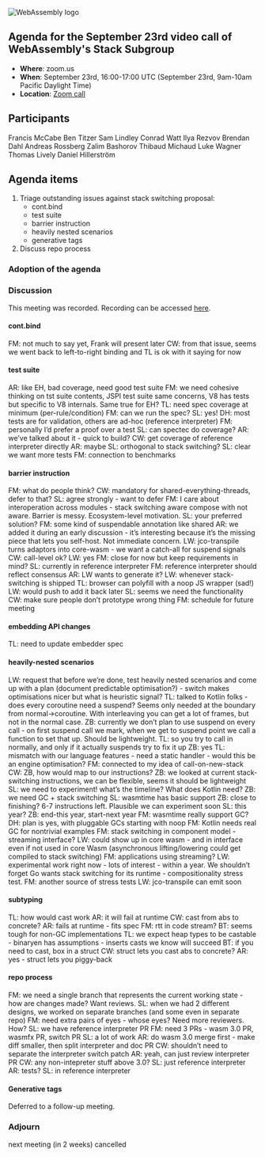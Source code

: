 ![WebAssembly logo](/images/WebAssembly.png)

## Agenda for the September 23rd video call of WebAssembly's Stack Subgroup

- **Where**: zoom.us
- **When**:  September 23rd, 16:00-17:00 UTC (September 23rd, 9am-10am Pacific Daylight Time)
- **Location**: [Zoom call](https://zoom.us/j/91846860726?pwd=NVVNVmpvRVVFQkZTVzZ1dTFEcXgrdz09)

## Participants

Francis McCabe
Ben Titzer
Sam Lindley
Conrad Watt
Ilya Rezvov
Brendan Dahl
Andreas Rossberg
Zalim Bashorov
Thibaud Michaud
Luke Wagner
Thomas Lively
Daniel Hillerström


## Agenda items

1. Triage outstanding issues against stack switching proposal:
   *  cont.bind
   *  test suite
   *  barrier instruction
   *  heavily nested scenarios
   *  generative tags
3. Discuss repo process

### Adoption of the agenda

### Discussion

This meeting was recorded. Recording can be accessed [here](https://us02web.zoom.us/rec/share/Jhqn61ZS5dJsZiSoy18P-OAp6MS4a1vyQOa0mKrkqieFNRd1YJ7WlpUVzFkkj65T.4_QMlfvhjxC7nkuf).

#### cont.bind
FM: not much to say yet, Frank will present later
CW: from that issue, seems we went back to left-to-right binding and TL is ok with it saying for now

#### test suite
AR: like EH, bad coverage, need good test suite
FM: we need cohesive thinking on tst suite contents, JSPI test suite same concerns, V8 has tests but specific to V8 internals. Same true for EH?
TL: need spec coverage at minimum (per-rule/condition)
FM: can we run the spec?
SL: yes!
DH: most tests are for validation, others are ad-hoc (reference interpreter)
FM: personally I’d prefer a proof over a test
SL: can spectec do coverage?
AR: we’ve talked about it - quick to build?
CW: get coverage of reference interpreter directly
AR: maybe
SL: orthogonal to stack switching?
SL: clear we want more tests
FM: connection to benchmarks

#### barrier instruction
FM: what do people think?
CW: mandatory for shared-everything-threads, defer to that?
SL: agree strongly - want to defer
FM: I care about interoperation across modules - stack switching aware compose with not aware. Barrier is messy. Ecosystem-level motivation.
SL: your preferred solution?
FM: some kind of suspendable annotation like shared
AR: we added it during an early discussion - it’s interesting because it’s the missing piece that lets you self-host. Not immediate concern.
LW: jco-transpile turns adaptors into core-wasm - we want a catch-all for suspend signals
CW: call-level ok?
LW: yes
FM: close for now but keep requirements in mind?
SL: currently in reference interpreter
FM: reference interpreter should reflect consensus
AR: LW wants to generate it?
LW: whenever stack-switching is shipped
TL: browser can polyfill with a noop JS wrapper (sad!)
LW: would push to add it back later
SL: seems we need the functionality
CW: make sure people don’t prototype wrong thing
FM: schedule for future meeting

#### embedding API changes
TL: need to update embedder spec

#### heavily-nested scenarios
LW: request that before we’re done, test heavily nested scenarios and come up with a plan (document predictable optimisation?) - switch makes optimisations nicer but what is heuristic signal?
TL: talked to Kotlin folks - does every coroutine need a suspend? Seems only needed at the boundary from normal->coroutine. With interleaving you can get a lot of frames, but not in the normal case.
ZB: currently we don’t plan to use suspend on every call - on first suspend call we mark, when we get to suspend point we call a function to set that up. Should be lightweight.
TL: so you try to call in normally, and only if it actually suspends try to fix it up
ZB: yes
TL: mismatch with our language features - need a static handler - would this be an engine optimisation?
FM: connected to my idea of call-on-new-stack
CW: ZB, how would map to our instructions?
ZB: we looked at current stack-switching instructions, we can be flexible, seems it should be lightweight
SL: we need to experiment! what’s the timeline? What does Kotlin need?
ZB: we need GC + stack switching
SL: wasmtime has basic support
ZB: close to finishing? 6-7 instructions left. Plausible we can experiment soon
SL: this year?
ZB: end-this year, start-next year
FM: wasmtime really support GC?
DH: plan is yes, with pluggable GCs starting with noop
FM: Kotlin needs real GC for nontrivial examples
FM: stack switching in component model - streaming interface?
LW: could show up in core wasm - and in interface even if not used in core Wasm (asynchronous lifting/lowering could get compiled to stack switching)
FM: applications using streaming?
LW: experimental work right now - lots of interest - within a year. We shouldn’t forget Go wants stack switching for its runtime - compositionality stress test.
FM: another source of stress tests
LW: jco-transpile can emit soon

#### subtyping
TL: how would cast work
AR: it will fail at runtime
CW: cast from abs to concrete?
AR: fails at runtime - fits spec
FM: rtt in code stream?
BT: seems tough for non-GC implementations
TL: we expect heap types to be castable - binaryen has assumptions - inserts casts we know will succeed
BT: if you need to cast, box in a struct
CW: struct lets you cast abs to concrete?
AR: yes - struct lets you piggy-back

#### repo process
FM: we need a single branch that represents the current working state - how are changes made? Want reviews.
SL: when we had 2 different designs, we worked on separate branches (and some even in separate repo)
FM: need extra pairs of eyes - whose eyes? Need more reviewers. How?
SL: we have reference interpreter PR
FM: need 3 PRs - wasm 3.0 PR, wasmfx PR, switch PR
SL: a lot of work
AR: do wasm 3.0 merge first - make diff smaller, then split interpreter and doc PR
CW: shouldn’t need to separate the interpreter switch patch
AR: yeah, can just review interpreter PR
CW: any non-intepreter stuff above 3.0?
SL: just reference interpreter
AR: tests?
SL: in reference interpreter

#### Generative tags
Deferred to a follow-up meeting.

### Adjourn

next meeting (in 2 weeks) cancelled

